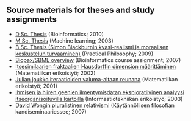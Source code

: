 ## Source materials for theses and study assignments 

* [D.Sc. Thesis](phd10) (Bioinformatics; 2010)
* [M.Sc. Thesis](msc03) (Machine learning; 2003)
* [B.Sc. Thesis (Simon Blackburnin kvasi-realismi ja moraalisen keskustelun turvaaminen)](bsc09) (Practical Philosophy; 2009)
* [Biopax/SBML overview](biopaxsbml07) (Bioinformatics course assignment; 2007)
* [Itsesimilaarien fraktaalien Hausdorffin dimension määrittäminen](hausdorff02) (Matematiikan erikoistyö; 2002)
* [Julian joukko iteraatioiden valuma-altaan reunana](julia01) (Matematiikan erikoistyö; 2001)
* [Ihmisen ja hiiren geenien ilmentymisdatan eksploratiivinen analyysi itseorganisoituvilla kartoilla](som03) (Informaatiotekniikan erikoistyö; 2003)
* [David Wongin pluralistinen relativismi](wong07) (Käytännöllisen filosofian kandiseminaariessee; 2007)



